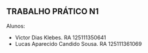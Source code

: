 ## TRABALHO PRÁTICO N1

Alunos:
- Victor Dias Klebes. RA 125111350641
- Lucas Aparecido Candido Sousa. RA 125111361069

